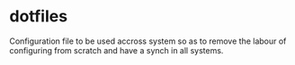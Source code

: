 # dotfiles
Configuration file to be used accross system so as to remove the labour of configuring from scratch and have a synch in all systems.

